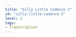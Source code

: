 ```yaml
---
title: "Silly Little Cadence 2"
id: "silly-little-cadence-2"
level: 2
tags:
- Transcription
---
```

